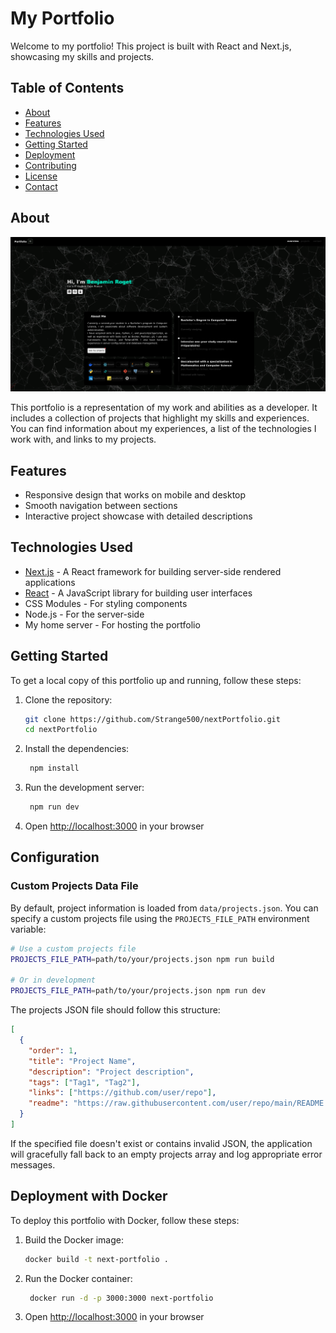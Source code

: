 # My Portfolio

Welcome to my portfolio! This project is built with React and Next.js, showcasing my skills and projects.

## Table of Contents

- [About](#about)
- [Features](#features)
- [Technologies Used](#technologies-used)
- [Getting Started](#getting-started)
- [Deployment](#deployment)
- [Contributing](#contributing)
- [License](#license)
- [Contact](#contact)

## About

![1743020726_grim.png](docs/img/1743020726_grim.png)

This portfolio is a representation of my work and abilities as a developer. It includes a collection of projects that highlight my skills and experiences. You can find information about my experiences, a list of the technologies I work with, and links to my projects.

## Features

- Responsive design that works on mobile and desktop
- Smooth navigation between sections
- Interactive project showcase with detailed descriptions

## Technologies Used

- [Next.js](https://nextjs.org/) - A React framework for building server-side rendered applications
- [React](https://reactjs.org/) - A JavaScript library for building user interfaces
- CSS Modules - For styling components
- Node.js - For the server-side
- My home server - For hosting the portfolio

## Getting Started

To get a local copy of this portfolio up and running, follow these steps:

1. Clone the repository:
   ```bash
   git clone https://github.com/Strange500/nextPortfolio.git
   cd nextPortfolio
   ```
2. Install the dependencies:
   ```bash
    npm install
    ```
3. Run the development server:
   ```bash
    npm run dev
    ```
4. Open [http://localhost:3000](http://localhost:3000) in your browser

## Configuration

### Custom Projects Data File

By default, project information is loaded from `data/projects.json`. You can specify a custom projects file using the `PROJECTS_FILE_PATH` environment variable:

```bash
# Use a custom projects file
PROJECTS_FILE_PATH=path/to/your/projects.json npm run build

# Or in development
PROJECTS_FILE_PATH=path/to/your/projects.json npm run dev
```

The projects JSON file should follow this structure:
```json
[
  {
    "order": 1,
    "title": "Project Name",
    "description": "Project description",
    "tags": ["Tag1", "Tag2"],
    "links": ["https://github.com/user/repo"],
    "readme": "https://raw.githubusercontent.com/user/repo/main/README.md"
  }
]
```

If the specified file doesn't exist or contains invalid JSON, the application will gracefully fall back to an empty projects array and log appropriate error messages.

## Deployment with Docker

To deploy this portfolio with Docker, follow these steps:

1. Build the Docker image:
   ```bash
   docker build -t next-portfolio .
   ```
2. Run the Docker container:
   ```bash
    docker run -d -p 3000:3000 next-portfolio
    ```
3. Open [http://localhost:3000](http://localhost:3000) in your browser
